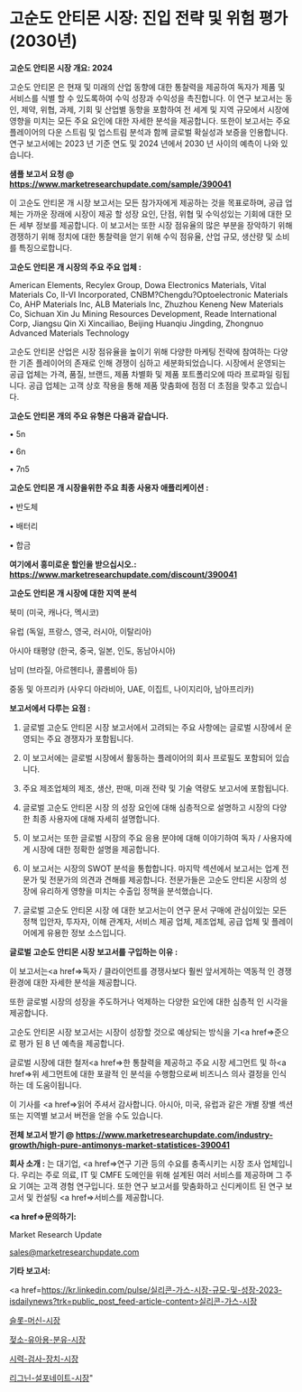 # 고순도 안티몬 시장: 진입 전략 및 위험 평가(2030년)

<strong>고순도 안티몬 시장 개요: 2024</strong>

고순도 안티몬 은 현재 및 미래의 산업 동향에 대한 통찰력을 제공하여 독자가 제품 및 서비스를 식별 할 수 있도록하여 수익 성장과 수익성을 촉진합니다. 이 연구 보고서는 동인, 제약, 위협, 과제, 기회 및 산업별 동향을 포함하여 전 세계 및 지역 규모에서 시장에 영향을 미치는 모든 주요 요인에 대한 자세한 분석을 제공합니다. 또한이 보고서는 주요 플레이어의 다운 스트림 및 업스트림 분석과 함께 글로벌 확실성과 보증을 인용합니다. 연구 보고서에는 2023 년 기준 연도 및 2024 년에서 2030 년 사이의 예측이 나와 있습니다.



<strong>샘플 보고서 요청 @ <a href=https://www.marketresearchupdate.com/sample/390041>https://www.marketresearchupdate.com/sample/390041</a></strong>

이 고순도 안티몬 개 시장 보고서는 모든 참가자에게 제공하는 것을 목표로하며, 공급 업체는 가까운 장래에 시장이 제공 할 성장 요인, 단점, 위협 및 수익성있는 기회에 대한 모든 세부 정보를 제공합니다. 이 보고서는 또한 시장 점유율의 많은 부분을 장악하기 위해 경쟁하기 위해 정치에 대한 통찰력을 얻기 위해 수익 점유율, 산업 규모, 생산량 및 소비를 특징으로합니다.



<strong>고순도 안티몬 개 시장의 주요 주요 업체 :</strong>

American Elements, Recylex Group, Dowa Electronics Materials, Vital Materials Co, II-VI Incorporated, CNBM?Chengdu?Optoelectronic Materials Co, AHP Materials Inc, ALB Materials Inc, Zhuzhou Keneng New Materials Co, Sichuan Xin Ju Mining Resources Development, Reade International Corp, Jiangsu Qin Xi Xincailiao, Beijing Huanqiu Jingding, Zhongnuo Advanced Materials Technology

고순도 안티몬 산업은 시장 점유율을 높이기 위해 다양한 마케팅 전략에 참여하는 다양한 기존 플레이어의 존재로 인해 경쟁이 심하고 세분화되었습니다. 시장에서 운영되는 공급 업체는 가격, 품질, 브랜드, 제품 차별화 및 제품 포트폴리오에 따라 프로파일 링됩니다. 공급 업체는 고객 상호 작용을 통해 제품 맞춤화에 점점 더 초점을 맞추고 있습니다.



<strong>고순도 안티몬 개의 주요 유형은 다음과 같습니다.</strong>

• 5n

• 6n

• 7n5



<strong>고순도 안티몬 개 시장을위한 주요 최종 사용자 애플리케이션 :</strong>

• 반도체

• 배터리

• 합금



<strong>여기에서 흥미로운 할인을 받으십시오.: <a href=https://www.marketresearchupdate.com/discount/390041>https://www.marketresearchupdate.com/discount/390041</a></strong>



<strong>고순도 안티몬 개 시장에 대한 지역 분석</strong>

북미 (미국, 캐나다, 멕시코)

유럽 (독일, 프랑스, 영국, 러시아, 이탈리아)

아시아 태평양 (한국, 중국, 일본, 인도, 동남아시아)

남미 (브라질, 아르헨티나, 콜롬비아 등)

중동 및 아프리카 (사우디 아라비아, UAE, 이집트, 나이지리아, 남아프리카)



<strong>보고서에서 다루는 요점 :</strong>

1. 글로벌 고순도 안티몬 시장 보고서에서 고려되는 주요 사항에는 글로벌 시장에서 운영되는 주요 경쟁자가 포함됩니다.

2. 이 보고서에는 글로벌 시장에서 활동하는 플레이어의 회사 프로필도 포함되어 있습니다.

3. 주요 제조업체의 제조, 생산, 판매, 미래 전략 및 기술 역량도 보고서에 포함됩니다.

4. 글로벌 고순도 안티몬 시장 의 성장 요인에 대해 심층적으로 설명하고 시장의 다양한 최종 사용자에 대해 자세히 설명합니다.

5. 이 보고서는 또한 글로벌 시장의 주요 응용 분야에 대해 이야기하여 독자 / 사용자에게 시장에 대한 정확한 설명을 제공합니다.

6. 이 보고서는 시장의 SWOT 분석을 통합합니다. 마지막 섹션에서 보고서는 업계 전문가 및 전문가의 의견과 견해를 제공합니다. 전문가들은 고순도 안티몬 시장의 성장에 유리하게 영향을 미치는 수출입 정책을 분석했습니다.

7. 글로벌 고순도 안티몬 시장 에 대한 보고서는이 연구 문서 구매에 관심이있는 모든 정책 입안자, 투자자, 이해 관계자, 서비스 제공 업체, 제조업체, 공급 업체 및 플레이어에게 유용한 정보 소스입니다.



<strong>글로벌 고순도 안티몬 시장 보고서를 구입하는 이유 :</strong>

이 보고서는<a href=>독자 / 클</a>라이언트를 경쟁사보다 훨씬 앞서게하는 역동적 인 경쟁 환경에 대한 자세한 분석을 제공합니다.

또한 글로벌 시장의 성장을 주도하거나 억제하는 다양한 요인에 대한 심층적 인 시각을 제공합니다.

고순도 안티몬 시장 보고서는 시장이 성장할 것으로 예상되는 방식을 기<a href=>준으로</a> 평가 된 8 년 예측을 제공합니다.

글로벌 시장에 대한 철저<a href=>한 통찰력</a>을 제공하고 주요 시장 세그먼트 및 하<a href=>위 세그</a>먼트에 대한 포괄적 인 분석을 수행함으로써 비즈니스 의사 결정을 인식하는 데 도움이됩니다.

이 기사를 <a href=>읽어 주</a>셔서 감사합니다. 아시아, 미국, 유럽과 같은 개별 장별 섹션 또는 지역별 보고서 버전을 얻을 수도 있습니다.



<strong>전체 보고서 받기 @ <a href=https://www.marketresearchupdate.com/industry-growth/high-pure-antimonys-market-statistices-390041>https://www.marketresearchupdate.com/industry-growth/high-pure-antimonys-market-statistices-390041</a></strong>



<strong>회사 소개 :</strong>
는 대기업, <a href=>연구 기</a>관 등의 수요를 충족시키는 시장 조사 업체입니다. 우리는 주로 의료, IT 및 CMFE 도메인을 위해 설계된 여러 서비스를 제공하며 그 주요 기여는 고객 경험 연구입니다. 또한 연구 보고서를 맞춤화하고 신디케이트 된 연구 보고서 및 컨설팅 <a href=>서비</a>스를 제공합니다.



<strong><a href=>문의하기:</a></strong>

Market Research Update

sales@marketresearchupdate.com



<strong>기타 보고서:</strong>

<a href=https://kr.linkedin.com/pulse/실리콘-가스-시장-규모-및-성장-2023-isdailynews?trk=public_post_feed-article-content>실리콘-가스-시장</a>

<a href=https://www.linkedin.com/pulse/슬롯-머신-시장-동향-및-성장-전망-data-dive-diaries-24-analysis/>슬롯-머신-시장</a>

<a href=https://www.linkedin.com/pulse/젖소-유아용-분유-시장-현재-및-미래-성장-2029-data-dive-diaries-24-analysis-7gwxf/>젖소-유아용-분유-시장</a>

<a href=https://www.linkedin.com/pulse/시력-검사-장치-시장-진입-전략-및-위험-평가2029년-market-matrix-musings-analysis-fhcgf/>시력-검사-장치-시장</a>

<a href=https://www.linkedin.com/pulse/리그닌-설포네이트-시장-세분화-연구-및-목표-고객2030년-trend-tracking-tips-360-analysis-9jgac/>리그닌-설포네이트-시장</a>"
